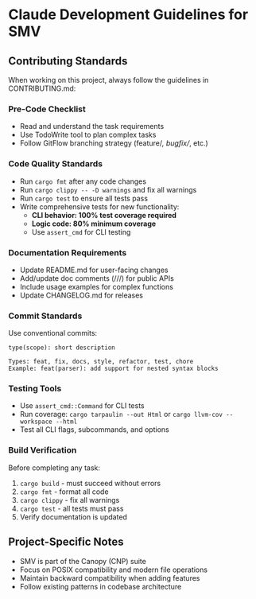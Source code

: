 # Claude Development Guidelines for SMV

## Contributing Standards
When working on this project, always follow the guidelines in CONTRIBUTING.md:

### Pre-Code Checklist
- Read and understand the task requirements
- Use TodoWrite tool to plan complex tasks
- Follow GitFlow branching strategy (feature/*, bugfix/*, etc.)

### Code Quality Standards
- Run `cargo fmt` after any code changes
- Run `cargo clippy -- -D warnings` and fix all warnings
- Run `cargo test` to ensure all tests pass
- Write comprehensive tests for new functionality:
  - **CLI behavior: 100% test coverage required**
  - **Logic code: 80% minimum coverage**
  - Use `assert_cmd` for CLI testing

### Documentation Requirements
- Update README.md for user-facing changes
- Add/update doc comments (///) for public APIs
- Include usage examples for complex functions
- Update CHANGELOG.md for releases

### Commit Standards
Use conventional commits:
```
type(scope): short description

Types: feat, fix, docs, style, refactor, test, chore
Example: feat(parser): add support for nested syntax blocks
```

### Testing Tools
- Use `assert_cmd::Command` for CLI tests
- Run coverage: `cargo tarpaulin --out Html` or `cargo llvm-cov --workspace --html`
- Test all CLI flags, subcommands, and options

### Build Verification
Before completing any task:
1. `cargo build` - must succeed without errors
2. `cargo fmt` - format all code
3. `cargo clippy` - fix all warnings
4. `cargo test` - all tests must pass
5. Verify documentation is updated

## Project-Specific Notes
- SMV is part of the Canopy (CNP) suite
- Focus on POSIX compatibility and modern file operations
- Maintain backward compatibility when adding features
- Follow existing patterns in codebase architecture